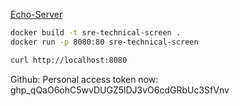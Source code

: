 [Echo-Server](https://ealenn.github.io/Echo-Server/pages/quick-start/docker.html)

``` bash
docker build -t sre-technical-screen .
docker run -p 8080:80 sre-technical-screen

curl http://localhost:8080
```
Github: Personal access token now: 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